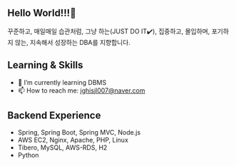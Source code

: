 ## Hello World!!!👋
꾸준하고, 매일매일 습관처럼, 그냥 하는(JUST DO IT✔️),
집중하고, 몰입하며, 포기하지 않는, 지속해서 성장하는 DBA를 지향합니다.

## Learning & Skills
- 🌱 I’m currently learning DBMS
- 📫 How to reach me: jghisjl007@naver.com

## Backend Experience
- Spring, Spring Boot, Spring MVC, Node.js
- AWS EC2, Nginx, Apache, PHP, Linux
- Tibero, MySQL, AWS-RDS, H2
- Python




<!--
**shinyehwan/shinyehwan** is a ✨ _special_ ✨ repository because its `README.md` (this file) appears on your GitHub profile.

Here are some ideas to get you started:

- 🔭 I’m currently working on ...
- 🌱 I’m currently learning ...
- 👯 I’m looking to collaborate on ...
- 🤔 I’m looking for help with ...
- 💬 Ask me about ...
- 📫 How to reach me: ...
- 😄 Pronouns: ...
- ⚡ Fun fact: ...
-->
